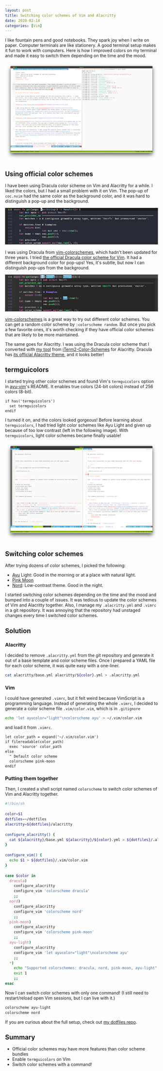 ```yaml
---
layout: post
title: Switching color schemes of Vim and Alacritty
date: 2020-02-14
categories: [Vim]
---
```


I like fountain pens and good notebooks. They spark joy when I write on paper. Computer terminals are like stationery. A good terminal setup makes it fun to work with computers. Here is how I improved colors on my terminal and made it easy to switch them depending on the time and the mood.

![Ayu Light for Vim and Alacritty](/images/light-terminal.png)

## Using official color schemes

I have been using Dracula color scheme on Vim and Alacritty for a while. I liked the colors, but I had a small problem with it on Vim. The pop-up of `coc.nvim` had the same color as the background color, and it was hard to distinguish a pop-up and the background.

![dracula from flazz/vim-colorschemes](/images/vim-dracula-old.png)

I was using Dracula from [vim-colorschemes](https://github.com/flazz/vim-colorschemes), which hadn't been updated for three years. I tried [the official Dracula color scheme for Vim](https://github.com/dracula/vim). It had a different background color for pop-ups! Yes, it's subtle, but now I can distinguish pop-ups from the background.

![dracula from dracula/vim](/images/vim-dracula-official.png)

[vim-colorschemes](https://github.com/flazz/vim-colorschemes) is a great way to try out different color schemes. You can get a random color scheme by `:colorscheme random`. But once you pick a few favorite ones, it's worth checking if they have official color schemes that are likely to be more maintained.

The same goes for Alacritty. I was using the Dracula color scheme that I converted with [my tool](https://github.com/shuhei/colortty) from [iTerm2-Color-Schemes](https://github.com/mbadolato/iTerm2-Color-Schemes) for Alacritty. Dracula has [its official Alacritty theme](https://github.com/dracula/alacritty), and it looks better!

## termguicolors

I started trying other color schemes and found Vim's `termguicolors` option in [ayu-vim](https://github.com/ayu-theme/ayu-vim)'s README. It enables true colors (24-bit colors) instead of 256 colors (8-bit).

```vim
if has('termguicolors')
  set termguicolors
endif
```

I turned it on, and the colors looked gorgeous! Before learning about `termguicolors`, I had tried light color schemes like Ayu Light and given up because of too low contrast (left in the following image). With `termguicolors`, light color schemes became finally usable!

![ayu light in 256 colors and true colors](/images/vim-light-colorscheme.png)

## Switching color schemes

After trying dozens of color schemes, I picked the following:

- [Ayu](https://github.com/ayu-theme/ayu-vim) Light: Good in the morning or at a place with natural light.
- [Pink Moon](https://github.com/sts10/vim-pink-moon)
- [Nord](https://github.com/arcticicestudio/nord-vim): Low-contrast theme. Good in the night.

I started switching color schemes depending on the time and the mood and bumped into a couple of issues. It was tedious to update the color schemes of Vim and Alacritty together. Also, I manage my `.alacritty.yml` and `.vimrc` in a git repository. It was annoying that the repository had unstaged changes every time I switched color schemes.

## Solution

### Alacritty

I decided to remove `.alacritty.yml` from the git repository and generate it out of a base template and color scheme files. Once I prepared a YAML file for each color scheme, it was quite easy with a one-liner.

```sh
cat alacritty/base.yml alacritty/${color}.yml > .alacritty.yml
```

### Vim

I could have generated `.vimrc`, but it felt weird because VimScript is a programming language. Instead of generating the whole `.vimrc`, I decided to generate a color scheme file `.vim/color.vim`, which is in `.gitignore`

```sh
echo 'let ayucolor="light"\ncolorscheme ayu' > ~/.vim/color.vim
```

and load it from `.vimrc`.

```vim
let color_path = expand('~/.vim/color.vim')
if filereadable(color_path)
  exec 'source' color_path
else
  " Default color scheme
  colorscheme pink-moon
endif
```

### Putting them together

Then, I created a shell script named `colorscheme` to switch color schemes of Vim and Alacritty together.

```sh
#!/bin/sh

color=$1
dotfiles=~/dotfiles
alacritty=${dotfiles}/alacritty

configure_alacritty() {
  cat ${alacritty}/base.yml ${alacritty}/${color}.yml > ${dotfiles}/.alacritty.yml
}

configure_vim() {
  echo $1 > ${dotfiles}/.vim/color.vim
}

case $color in
  dracula)
    configure_alacritty
    configure_vim 'colorscheme dracula'
    ;;
  nord)
    configure_alacritty
    configure_vim 'colorscheme nord'
    ;;
  pink-moon)
    configure_alacritty
    configure_vim 'colorscheme pink-moon'
    ;;
  ayu-light)
    configure_alacritty
    configure_vim 'let ayucolor="light"\ncolorscheme ayu'
    ;;
  *)
    echo "Supported colorschemes: dracula, nord, pink-moon, ayu-light"
    exit 1
    ;;
esac
```

Now I can switch color schemes with only one command! (I still need to restart/reload open Vim sessions, but I can live with it.)

```sh
colorscheme ayu-light
colorscheme nord
```

If you are curious about the full setup, check out [my dotfiles repo](https://github.com/shuhei/dotfiles).

## Summary

- Official color schemes may have more features than color scheme bundles
- Enable `termguicolors` on Vim
- Switch color schemes with a command!
